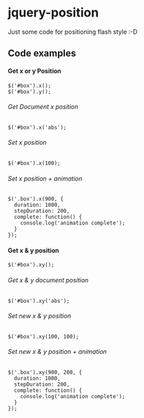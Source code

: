 # jquery-position
Just some code for positioning flash style :-D

## Code examples

#### Get x or y Position
```
$('#box').x();
$('#box').y();
```

###### Get Document x position
```
$('#box').x('abs');
```
###### Set x position
```
$('#box').x(100);
```
###### Set x position + animation
```
$('.box').x(900, {
  duration: 1000,
  stepDuration: 200,
  complete: function() {
    console.log('animation complete');
  }
});
```

#### Get x & y position
```
$('#box').xy();
```
###### Get x & y document position
```
$('#box').xy('abs');
```
###### Set new x & y position
```
$('#box').xy(100, 100);
```
###### Set new x & y position + animation
```
$('.box').xy(900, 200, {
  duration: 1000,
  stepDuration: 200,
  complete: function() {
    console.log('animation complete');
  }
});
```
